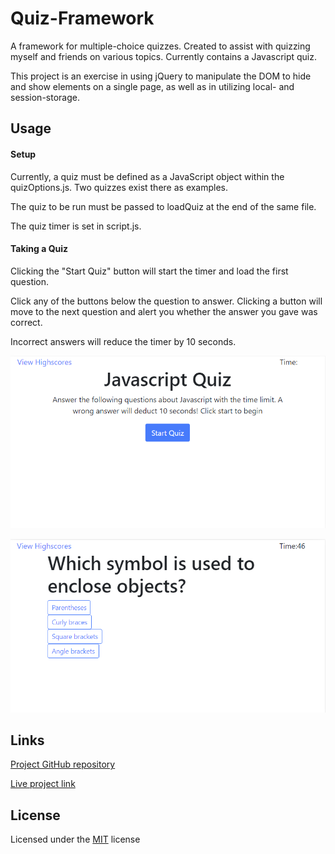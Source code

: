 # Quiz-Framework



A framework for multiple-choice quizzes. Created to assist with quizzing myself and friends on various topics. Currently contains a Javascript quiz.

This project is an exercise in using jQuery to manipulate the DOM to hide and show elements on a single page, as well as in utilizing local- and session-storage.



## Usage

#### Setup

Currently, a quiz must be defined as a JavaScript object within the quizOptions.js. Two quizzes exist there as examples.

The quiz to be run must be passed to loadQuiz at the end of the same file.

The quiz timer is set in script.js.



#### Taking a Quiz

Clicking the "Start Quiz" button will start the timer and load the first question.

Click any of the buttons below the question to answer. Clicking a button will move to the next question and alert you whether the answer you gave was correct.

Incorrect answers will reduce the timer by 10 seconds.

![Quiz start](./assets/images/QuizFront.png)

![Quiz questions](./assets/images/QuizQuestions.png)







## Links

[Project GitHub repository](https://github.com/Athear/Quiz-Framework)

[Live project link](https://athear.github.io/Quiz-Framework/)





## License

Licensed under the [MIT](./LICENCE.txt) license